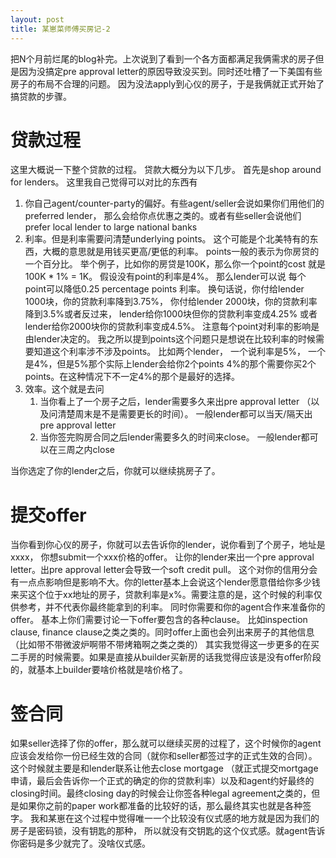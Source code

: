 ```yaml
---
layout: post
title: 某崽菜师傅买房记-2
---
```

把N个月前烂尾的blog补完。上次说到了看到一个各方面都满足我俩需求的房子但是因为没搞定pre approval letter的原因导致没买到。同时还吐槽了一下美国有些房子的布局不合理的问题。 因为没法apply到心仪的房子，于是我俩就正式开始了搞贷款的步骤。 
# 贷款过程
这里大概说一下整个贷款的过程。 贷款大概分为以下几步。 首先是shop around for lenders。 这里我自己觉得可以对比的东西有 
1. 你自己agent/counter-party的偏好。有些agent/seller会说如果你们用他们的preferred lender， 那么会给你点优惠之类的。或者有些seller会说他们prefer local lender to large national banks
2. 利率。但是利率需要问清楚underlying points。 这个可能是个北美特有的东西，大概的意思就是用钱买更高/更低的利率。 points一般的表示为你房贷的一个百分比。 举个例子，比如你的房贷是100K，那么你一个point的cost 就是100K * 1% = 1K。 假设没有point的利率是4%。 那么lender可以说 每个point可以降低0.25 percentage points 利率。 换句话说，你付给lender 1000块，你的贷款利率降到3.75%， 你付给lender 2000块，你的贷款利率降到3.5%或者反过来， lender给你1000块但你的贷款利率变成4.25% 或者lender给你2000块你的贷款利率变成4.5%。 注意每个point对利率的影响是由lender决定的。 我之所以提到points这个问题只是想说在比较利率的时候需要知道这个利率涉不涉及points。 比如两个lender， 一个说利率是5%， 一个是4%，但是5%那个实际上lender会给你2个points 4%的那个需要你买2个points。在这种情况下不一定4%的那个是最好的选择。 
3. 效率。这个就是去问
    1. 当你看上了一个房子之后，lender需要多久来出pre approval letter （以及问清楚周末是不是需要更长的时间）。 一般lender都可以当天/隔天出pre approval letter
    2. 当你签完购房合同之后lender需要多久的时间来close。 一般lender都可以在三周之内close

当你选定了你的lender之后，你就可以继续挑房子了。

# 提交offer
当你看到你心仪的房子，你就可以去告诉你的lender，说你看到了个房子，地址是xxxx， 你想submit一个xxx价格的offer。 让你的lender来出一个pre approval letter。出pre approval letter会导致一个soft credit pull。 这个对你的信用分会有一点点影响但是影响不大。你的letter基本上会说这个lender愿意借给你多少钱来买这个位于xx地址的房子，贷款利率是x%。需要注意的是，这个时候的利率仅供参考，并不代表你最终能拿到的利率。 同时你需要和你的agent合作来准备你的offer。 基本上你们需要讨论一下offer要包含的各种clause。 比如inspection clause, finance clause之类之类的。同时offer上面也会列出来房子的其他信息（比如带不带微波炉啊带不带烤箱啊之类之类的） 其实我觉得这一步更多的在买二手房的时候需要。如果是直接从builder买新房的话我觉得应该是没有offer阶段的，就基本上builder要啥价格就是啥价格了。 

# 签合同
如果seller选择了你的offer，那么就可以继续买房的过程了，这个时候你的agent应该会发给你一份已经生效的合同（就你和seller都签过字的正式生效的合同）。 这个时候就主要是和lender联系让他去close mortgage （就正式提交mortgage申请，最后会告诉你一个正式的确定的你的贷款利率）以及和agent约好最终的closing时间。最终closing day的时候会让你签各种legal agreement之类的，但是如果你之前的paper work都准备的比较好的话，那么最终其实也就是各种签字。 我和某崽在这个过程中觉得唯一一个比较没有仪式感的地方就是因为我们的房子是密码锁，没有钥匙的那种， 所以就没有交钥匙的这个仪式感。就agent告诉你密码是多少就完了。没啥仪式感。 

